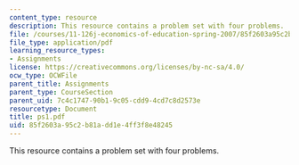 ```yaml
---
content_type: resource
description: This resource contains a problem set with four problems.
file: /courses/11-126j-economics-of-education-spring-2007/85f2603a95c2b81add1e4ff3f8e48245_ps1.pdf
file_type: application/pdf
learning_resource_types:
- Assignments
license: https://creativecommons.org/licenses/by-nc-sa/4.0/
ocw_type: OCWFile
parent_title: Assignments
parent_type: CourseSection
parent_uid: 7c4c1747-90b1-9c05-cdd9-4cd7c8d2573e
resourcetype: Document
title: ps1.pdf
uid: 85f2603a-95c2-b81a-dd1e-4ff3f8e48245
---
```

This resource contains a problem set with four problems.
